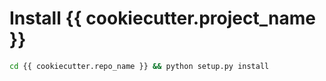 # Install {{ cookiecutter.project_name }}


```bash
cd {{ cookiecutter.repo_name }} && python setup.py install
```
